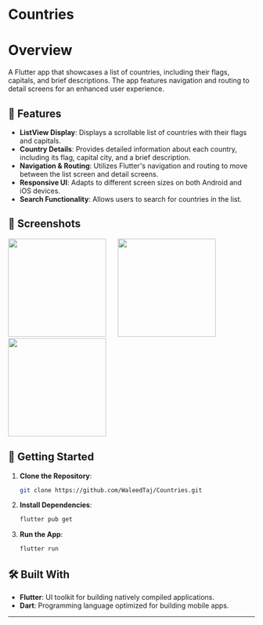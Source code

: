 # Countries

# Overview
A Flutter app that showcases a list of countries, including their flags, capitals, and brief descriptions. The app features navigation and routing to detail screens for an enhanced user experience.

## 📱 Features

- **ListView Display**: Displays a scrollable list of countries with their flags and capitals.
- **Country Details**: Provides detailed information about each country, including its flag, capital city, and a brief description.
- **Navigation & Routing**: Utilizes Flutter's navigation and routing to move between the list screen and detail screens.
- **Responsive UI**: Adapts to different screen sizes on both Android and iOS devices.
- **Search Functionality**: Allows users to search for countries in the list.

## 📸 Screenshots

<img src="https://github.com/WaleedTaj/navigation_and_routing/blob/main/assets/images/Screenshot_1.png" width="200" style="margin-right: 20px;"/> <img src="https://github.com/WaleedTaj/navigation_and_routing/blob/main/assets/images/Screenshot_2.png" width="200"/> <img src="https://github.com/WaleedTaj/navigation_and_routing/blob/main/assets/images/Screenshot_3.png" width="200"/>


## 🚀 Getting Started

1. **Clone the Repository**:
   ```bash
   git clone https://github.com/WaleedTaj/Countries.git
   ```
2. **Install Dependencies**:
   ```bash
   flutter pub get
   ```
3. **Run the App**:
   ```bash
   flutter run
   
## 🛠️ Built With

- **Flutter**: UI toolkit for building natively compiled applications.
- **Dart**: Programming language optimized for building mobile apps.

---

